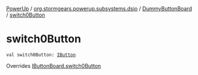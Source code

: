 [PowerUp](../../index.md) / [org.stormgears.powerup.subsystems.dsio](../index.md) / [DummyButtonBoard](index.md) / [switch0Button](./switch0-button.md)

# switch0Button

`val switch0Button: `[`IButton`](../../org.stormgears.utils.dsio/-i-button/index.md)

Overrides [IButtonBoard.switch0Button](../-i-button-board/switch0-button.md)

